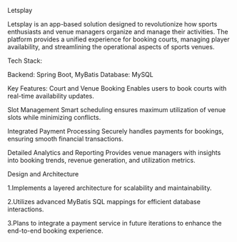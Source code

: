 Letsplay

Letsplay is an app-based solution designed to revolutionize how sports enthusiasts and venue managers organize and manage their activities. The platform provides a unified experience for booking courts, managing player availability, and streamlining the operational aspects of sports venues.

Tech Stack:

Backend: Spring Boot, MyBatis
Database: MySQL

Key Features:
Court and Venue Booking
Enables users to book courts with real-time availability updates.

Slot Management
Smart scheduling ensures maximum utilization of venue slots while minimizing conflicts.

Integrated Payment Processing
Securely handles payments for bookings, ensuring smooth financial transactions.

Detailed Analytics and Reporting
Provides venue managers with insights into booking trends, revenue generation, and utilization metrics.

Design and Architecture

1.Implements a layered architecture for scalability and maintainability.

2.Utilizes advanced MyBatis SQL mappings for efficient database interactions.

3.Plans to integrate a payment service in future iterations to enhance the end-to-end booking experience.

